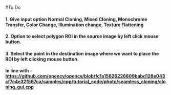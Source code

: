 #To Do

#### 1. Give input option Normal Cloning, Mixed Cloning, Monochrome Transfer, Color Change, Illumination change, Texture Flattening 
#### 2. Option to select polygon ROI in the source image by left click mouse button. 
#### 3. Select the point in the destination image where we want to place the ROI by left clicking mouse button.
#### In line with - https://github.com/opencv/opencv/blob/fc1a15626226609babd128e043cf7c4e32f567ca/samples/cpp/tutorial_code/photo/seamless_cloning/cloning_gui.cpp




